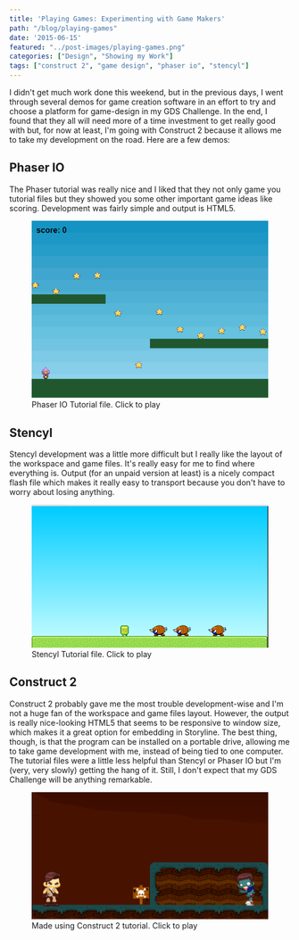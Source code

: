```yaml
---
title: 'Playing Games: Experimenting with Game Makers'
path: "/blog/playing-games"
date: '2015-06-15'
featured: "../post-images/playing-games.png"
categories: ["Design", "Showing my Work"]
tags: ["construct 2", "game design", "phaser io", "stencyl"]
---
```


I didn't get much work done this weekend, but in the previous days, I went through several demos for game creation software in an effort to try and choose a platform for game-design in my GDS Challenge. In the end, I found that they all will need more of a time investment to get really good with but, for now at least, I'm going with Construct 2 because it allows me to take my development on the road. Here are a few demos:

## Phaser IO

The Phaser tutorial was really nice and I liked that they not only game you tutorial files but they showed you some other important game ideas like scoring. Development was fairly simple and output is HTML5.

<figure>
  <a href="http://www.knanthony.com/showcase/gamedev/phaser/index.html" target="blank">
    <img src="../post-images/PhaserIOtutorial.png" alt="Phaser tutorial game" />
  </a>
  <figcaption>Phaser IO Tutorial file. Click to play</figcaption>
</figure>

## Stencyl

Stencyl development was a little more difficult but I really like the layout of the workspace and game files. It's really easy for me to find where everything is. Output (for an unpaid version at least) is a nicely compact flash file which makes it really easy to transport because you don't have to worry about losing anything.

<figure>
  <a href="http://www.knanthony.com/showcase/gamedev/stencyl/CrashCourseGame.swf" target="blank">
    <img src="../post-images/Stencyltutorial.png" alt="Stencyl tutorial game" />
  </a>
  <figcaption>Stencyl Tutorial file. Click to play</figcaption>
</figure>

## Construct 2

Construct 2 probably gave me the most trouble development-wise and I'm not a huge fan of the workspace and game files layout. However, the output is really nice-looking HTML5 that seems to be responsive to window size, which makes it a great option for embedding in Storyline. The best thing, though, is that the program can be installed on a portable drive, allowing me to take game development with me, instead of being tied to one computer. The tutorial files were a little less helpful than Stencyl or Phaser IO but I'm (very, very slowly) getting the hang of it. Still, I don't expect that my GDS Challenge will be anything remarkable.

<figure>
  <a href="http://knanthony.com/showcase/gamedev/construct2/index.html" target="blank">
    <img src="../post-images/construct2tutorial.png" alt="Construct 2 tutorial game" />
  </a>
  <figcaption>Made using Construct 2 tutorial. Click to play</figcaption>
</figure>

